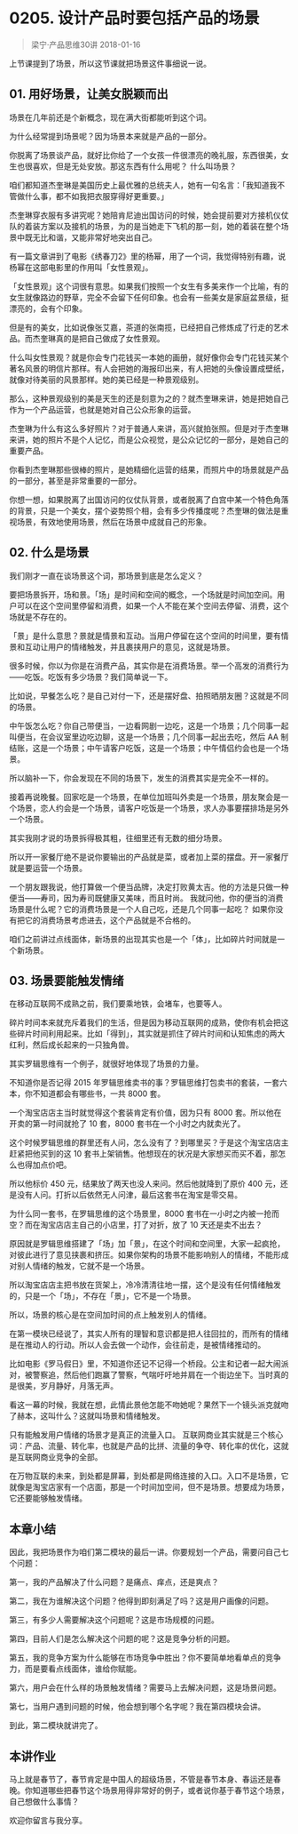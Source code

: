 # 0205. 设计产品时要包括产品的场景
> 梁宁·产品思维30讲
2018-01-16

上节课提到了场景，所以这节课就把场景这件事细说一说。

## 01. 用好场景，让美女脱颖而出

场景在几年前还是个新概念，现在满大街都能听到这个词。

为什么经常提到场景呢？因为场景本来就是产品的一部分。

你脱离了场景谈产品，就好比你给了一个女孩一件很漂亮的晚礼服，东西很美，女生也很喜欢，但是无处安放。那这东西有什么用呢？
什么叫场景？

咱们都知道杰奎琳是美国历史上最优雅的总统夫人，她有一句名言：「我知道我不管做什么事，都不如我把衣服穿得好更重要。」

杰奎琳穿衣服有多讲究呢？她陪肯尼迪出国访问的时候，她会提前要对方接机仪仗队的着装方案以及接机的场景，为的是当她走下飞机的那一刻，她的着装在整个场景中既无比和谐，又能非常好地突出自己。

有一篇文章讲到了电影《绣春刀2》里的杨幂，用了一个词，我觉得特别有趣，说杨幂在这部电影里的作用叫「女性景观」。

「女性景观」这个词很有意思。如果我们按照一个女生有多美来作一个比喻，有的女生就像路边的野草，完全不会留下任何印象。也会有一些美女是家庭盆景级，挺漂亮的，会有个印象。

但是有的美女，比如说像张艾嘉，茶道的张南揽，已经把自己修炼成了行走的艺术品。而杰奎琳真的是把自己做成了女性景观。

什么叫女性景观？就是你会专门花钱买一本她的画册，就好像你会专门花钱买某个著名风景的明信片那样。有人会把她的海报印出来，有人把她的头像设置成壁纸，就像对待美丽的风景那样。她的美已经是一种景观级别。

那么，这种景观级别的美是天生的还是刻意为之的？就杰奎琳来讲，她是把她自己作为一个产品运营，也就是她对自己公众形象的运营。

杰奎琳为什么有这么多好照片？对于普通人来讲，高兴就拍张照。但是对于杰奎琳来讲，她的照片不是个人记忆，而是公众视觉，是公众记忆的一部分，是她自己的重要产品。

你看到杰奎琳那些很棒的照片，是她精细化运营的结果，而照片中的场景就是产品的一部分，甚至是非常重要的一部分。

你想一想，如果脱离了出国访问的仪仗队背景，或者脱离了白宫中某一个特色角落的背景，只是一个美女，摆个姿势照个相，会有多少传播度呢？杰奎琳的做法是重视场景，有效地使用场景，然后在场景中成就自己的形象。

## 02. 什么是场景

我们刚才一直在谈场景这个词，那场景到底是怎么定义？

要把场景拆开，场和景。「场」是时间和空间的概念，一个场就是时间加空间。用户可以在这个空间里停留和消费，如果一个人不能在某个空间去停留、消费，这个场就是不存在的。

「景」是什么意思？景就是情景和互动。当用户停留在这个空间的时间里，要有情景和互动让用户的情绪触发，并且裹挟用户的意见，这就是场景。

很多时候，你以为你是在消费产品，其实你是在消费场景。举一个高发的消费行为——吃饭。吃饭有多少场景？我们简单说一下。

比如说，早餐怎么吃？是自己对付一下，还是摆好盘、拍照晒朋友圈？这就是不同的场景。

中午饭怎么吃？你自己带便当，一边看网剧一边吃，这是一个场景；几个同事一起叫便当，在会议室里边吃边聊，这是一个场景；几个同事一起出去吃，然后 AA 制结账，这是一个场景；中午请客户吃饭，这是一个场景；中午情侣约会也是一个场景。

所以脑补一下，你会发现在不同的场景下，发生的消费其实是完全不一样的。

接着再说晚餐。回家吃是一个场景，在单位加班叫外卖是一个场景，朋友聚会是一个场景，恋人约会是一个场景，请客户吃饭是一个场景，求人办事要摆排场是另外一个场景。

其实我刚才说的场景拆得极其粗，往细里还有无数的细分场景。

所以开一家餐厅绝不是说你要输出的产品就是菜，或者加上菜的摆盘。开一家餐厅就是要运营一个场景。

一个朋友跟我说，他打算做一个便当品牌，决定打败黄太吉。他的方法是只做一种便当——寿司，因为寿司既健康又美味，而且时尚。
我就问他，你的便当的消费场景是什么呢？它的消费场景是一个人自己吃，还是几个同事一起吃？ 如果你没有把它的消费场景考虑进去，这个产品就是不合格的。

咱们之前讲过点线面体，新场景的出现其实也是一个「体」，比如碎片时间就是一个新场景。

## 03. 场景要能触发情绪

在移动互联网不成熟之前，我们要乘地铁，会堵车，也要等人。

碎片时间本来就充斥着我们的生活，但是因为移动互联网的成熟，使你有机会把这些碎片时间利用起来。比如「得到」，其实就是抓住了碎片时间和认知焦虑的两大红利，然后成长起来的一只独角兽。

其实罗辑思维有一个例子，就很好地体现了场景的力量。

不知道你是否记得 2015 年罗辑思维卖书的事？罗辑思维打包卖书的套装，一套六本，你不知道都会有哪些书，一共 8000 套。

一个淘宝店店主当时就觉得这个套装肯定有价值，因为只有 8000 套。所以他在开卖的第一时间就抢了 10 套，8000 套书在一个小时之内就卖光了。

这个时候罗辑思维的群里还有人问，怎么没有了？到哪里买？于是这个淘宝店店主赶紧把他买到的这 10 套书上架销售。他想现在的状况是大家想买而买不着，那怎么也得加点价吧。

所以他标价 450 元，结果放了两天也没人来问。然后他就降到了原价 400 元，还是没有人问。打折以后依然无人问津，最后这套书在淘宝是零交易。

为什么同一套书，在罗辑思维的这个场景里，8000 套书在一小时之内被一抢而空？而在淘宝店店主自己的小店里，打了对折，放了 10 天还是卖不出去？

原因就是罗辑思维搭建了「场」加「景」，在这个时间和空间里，大家一起疯抢，对彼此进行了意见挟裹和挤压。如果你架构的场景不能影响别人的情绪，不能形成对别人情绪的触发，它就不是一个场景。

所以淘宝店店主把书放在货架上，冷冷清清往地一摆，这个是没有任何情绪触发的，只是一个「场」，不存在「景」，它不是一个场景。

所以，场景的核心是在空间加时间的点上触发别人的情绪。

在第一模块已经说了，其实人所有的理智和意识都是把人往回拉的，而所有的情绪是在推动人的行动。所以人会去做一个动作，会往前走，是被情绪推动的。

比如电影《罗马假日》里，不知道你还记不记得一个桥段。公主和记者一起大闹派对，被警察追，然后他们跑赢了警察，气喘吁吁地并肩在一个街边坐下。当时真的是很美，岁月静好，月落无声。

看这一幕的时候，我就在想，此情此景他怎能不吻她呢？果然下一个镜头派克就吻了赫本，这叫什么？这就叫场景和情绪触发。

只有能触发用户情绪的场景才是真正的流量入口。 互联网商业其实就是三个核心词：产品、流量、转化率，也就是产品的比拼、流量的争夺、转化率的优化，这就是互联网商业竞争的全部。

在万物互联的未来，到处都是屏幕，到处都是网络连接的入口。入口不是场景，它就像是淘宝店家有一个店面，那是一个时间加空间，但不是场景。想要成为场景，它还要能够触发情绪。

## 本章小结

因此，我把场景作为咱们第二模块的最后一讲。你要规划一个产品，需要问自己七个问题：

第一，我的产品解决了什么问题？是痛点、痒点，还是爽点？

第二，我在为谁解决这个问题？他得到即刻满足了吗？这是用户画像的问题。

第三，有多少人需要解决这个问题呢？这是市场规模的问题。

第四，目前人们是怎么解决这个问题的呢？这是竞争分析的问题。

第五，我的竞争方案为什么能够在市场竞争中胜出？你不要简单地看单点的竞争力，而是要看点线面体，谁给你赋能。

第六，用户会在什么样的场景触发情绪？需要马上去解决问题，这是场景问题。

第七，当用户遇到问题的时候，他会想到哪个名字呢？我在第四模块会讲。

到此，第二模块就讲完了。

## 本讲作业

马上就是春节了，春节肯定是中国人的超级场景，不管是春节本身、春运还是春晚。你知道哪些把春节这个场景用得非常好的例子，或者说你基于春节这个场景，自己想做什么事情？

欢迎你留言与我分享。


